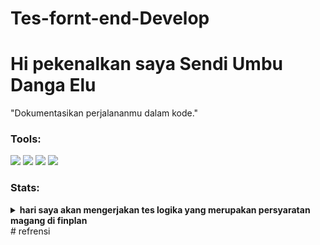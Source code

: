 # Tes-fornt-end-Develop
# Hi pekenalkan saya Sendi Umbu Danga Elu

"Dokumentasikan perjalananmu dalam kode."  

### Tools:
<p>
    <img src="https://img.shields.io/badge/OS-MacOS-blue?&logo=apple" />
    <img src="https://img.shields.io/badge/Code-Swift-blue?&logo=swift" />
    <img src="https://img.shields.io/badge/IDE-Xcode-blue?&logo=xcode" />
    <img src="https://img.shields.io/badge/Text%20Editor-Visual%20Studio%20Code-blue?&logo=visual%20studio%20code&logoColor=blue" />
   
</p>

### Stats:
<details>
 <summary><strong>hari saya akan mengerjakan tes logika yang merupakan persyaratan magang di finplan</strong></summary>
    <summary><strong>Buat fungsi dengan menampilkan bilangan cacah kelipatan 3 atau 7 sebanyak N, serta menampilkan huruf Z saat bilangan tersebut kelipatan 3 dan 7.
  Contoh :
  N = 13
  Output : 3, 6, 7, 9, 12, 14, 15, 18, Z, 24, 27, 28, 30 </strong></summary>
    - 🔭 jawaban : 
    Berikut adalah penjelasan singkat dari coding tersebut:
    1 Fungsi generate_numbers memiliki satu parameter input, yaitu N.
    2 Pada awalnya, dibuat sebuah list kosong dengan nama numbers untuk menyimpan hasil bilangan cacah.
    3 Dilakukan perulangan menggunakan for dari 1 hingga N+1.
    4 Di dalam perulangan, dilakukan pengecekan kondisi untuk setiap bilangan
    5 Jika bilangan tersebut kelipatan 3 dan 7 (habis dibagi 3 dan 7), maka 'Z' akan ditambahkan ke dalam list numbers.
    6 Jika bilangan tersebut hanya kelipatan 3 atau 7 (habis dibagi 3 atau 7), maka bilangan itu sendiri akan ditambahkan ke dalam list numbers.
    7 Setelah semua bilangan diperiksa, list numbers yang berisi bilangan cacah dan 'Z' (sesuai dengan kondisi) dikembalikan sebagai output dari fungsi.
    8 Dilakukan penggunaan fungsi dengan contoh penggunaan di mana N = 13.
    9 Output dari fungsi generate_numbers akan ditampilkan.
  <img src= "Tes Logika Front end Develop/menampilkan bilangan cacah.jpg"</br>
    <summary><strong>Buat fungsi pencarian ‘sang gajah’, ‘serigala’, ‘harimau’.
        Dengan contoh masukan dan keluaran sebagai berikut :
        Input	: Berikut adalah kisah sang gajah. Sang gajah memiliki teman serigala bernama DoeSang. Gajah sering dibela oleh serigala ketika harimau mendekati gajah.
        Output	: sang gajah - sang gajah - serigala - serigala - harimau </strong></summary>
    - 🌱 jawaban : Berikut adalah penjelasan singkat dari coding tersebut:
    Fungsi cari_kata memiliki satu parameter input, yaitu teks yang merupakan teks yang akan diperiksa,
    Pada awalnya, dibuat sebuah list kata_kunci yang berisi kata-kata kunci yang akan dicari dalam teks,
    Selanjutnya, dibuat list kosong hasil yang akan digunakan untuk menyimpan hasil pencarian kata-kata kunci,
    Dilakukan perulangan menggunakan for untuk setiap kata kunci dalam kata_kunci,
    Di dalam perulangan, dilakukan pencarian jumlah kemunculan kata kunci dalam teks menggunakan fungsi count(),
    Jika ditemukan kemunculan kata kunci, kata kunci tersebut akan ditambahkan sebanyak jumlah kemunculannya ke dalam list hasil menggunakan metode extend(),
    Setelah semua kata kunci diperiksa, list hasil diubah menjadi string dengan menggunakan metode ' - '.join(hasil), yang memisahkan setiap elemen dalam list dengan tanda "-",
    Hasil yang telah diubah menjadi string tersebut dikembalikan sebagai output dari fungsi,
    Dilakukan penggunaan fungsi dengan contoh penggunaan di mana teks adalah teks yang diberikan,
    Output dari fungsi cari_kata akan ditampilkan. 
    <img src= "Tes Logika Front end Develop/menampilkan huruf.jpg"</br>
    <summary><strong>Buatlah fungsi pengecekan kata sandi, dengan ketentuan sebagai 
        Kata sandi minimal 8 karakter
        Kata sandi maksimal 32 karakter
        Karakter awal tidak boleh angka
        Harus memiliki angka
        Harus memiliki huruf kapital dan huruf kecil </strong></summary>
    - 👯 Jawaban: Berikut adalah penjelasan singkat dari coding tersebut:
    Fungsi cek_kata_sandi memiliki satu parameter input, yaitu kata_sandi yang merupakan kata sandi yang akan diperiksa.
    Pertama, dilakukan pengecekan panjang kata sandi menggunakan len(kata_sandi). Jika panjang kata sandi kurang dari 8 karakter atau lebih dari 32 karakter, fungsi akan
    mengembalikan pesan "Kata sandi harus terdiri dari 8 hingga 32 karakter."
    Selanjutnya, dilakukan pengecekan karakter awal kata sandi menggunakan kata_sandi[0].isdigit(). Jika karakter awal adalah angka, fungsi akan mengembalikan pesan "Karakter awal tidak boleh angka."
    Dilakukan pengecekan apakah kata sandi mengandung angka menggunakan any(char.isdigit() for char in kata_sandi). Jika tidak terdapat angka dalam kata sandi, fungsi akan
    mengembalikan pesan "Kata sandi harus memiliki angka."
    Dilakukan pengecekan apakah kata sandi memiliki kombinasi huruf kapital dan huruf kecil menggunakan any(char.isupper() for char in kata_sandi) dan any(char.islower()
    for char in kata_sandi). Jika tidak terdapat huruf kapital atau huruf kecil, fungsi akan mengembalikan pesan "Kata sandi harus memiliki huruf kapital dan huruf kecil."
    Jika semua pengecekan di atas berhasil, fungsi akan mengembalikan pesan "Kata sandi valid."
    Dilakukan penggunaan fungsi dengan contoh penggunaan di mana kata_sandi1, kata_sandi2, dan kata_sandi3 adalah kata sandi yang diberikan.
    Output dari fungsi cek_kata_sandi akan ditampilkan.
   <img src= "Tes Logika Front end Develop/mengecek kata sandi.jpg"</br>
    <summary><strong>Buat fungsi pengecekan bilangan cacah terkecil yang tidak ada dari data yang diinputkan. Dengan contoh input dan output</strong></summary>
    - 🤔 jawaban: Berikut adalah penjelasan singkat dari coding tersebut:
    Fungsi cek_bilangan_terkecil memiliki satu parameter input, yaitu data yang merupakan list bilangan cacah.
    Pertama, list data diubah menjadi sebuah set menggunakan data_set = set(data). Set digunakan untuk memudahkan pencarian elemen yang ada dalam list.
    Selanjutnya, variabel i diinisialisasi dengan nilai 1.
    Dilakukan perulangan menggunakan while True untuk mencari bilangan cacah terkecil yang tidak ada dalam set data_set.
    Pada setiap iterasi, dilakukan pengecekan apakah bilangan i tidak ada dalam data_set menggunakan i not in data_set. Jika tidak ada, maka bilangan i merupakan bilangan
    cacah terkecil yang tidak ada dalam data, dan fungsi akan mengembalikan nilai i.
    Jika bilangan i ada dalam data_set, maka nilai i akan ditambahkan dengan 1 menggunakan i += 1 dan perulangan akan dilanjutkan.
    Dilakukan penggunaan fungsi dengan contoh penggunaan di mana data1, data2, dan data3 adalah list bilangan cacah yang diberikan.
    Output dari fungsi cek_bilangan_terkecil akan ditampilkan.
    <img src= "Tes Logika Front end Develop/mengecek bilangan cacah.jpg"</br>
    <summary><strong>Buat pola berikut sesuai inputan N, dengan N adalah bilangan ganjil</strong></summary>
    - 💬 Jawaban: Berikut adalah penjelasan singkat dari coding tersebut:
    Fungsi generate_pattern memiliki satu parameter input, yaitu N yang merupakan bilangan ganjil.
    Pertama, dilakukan pengecekan apakah N merupakan bilangan genap menggunakan if N % 2 == 0. Jika N adalah bilangan genap, maka fungsi akan mengembalikan pesan "Harus bilangan ganjil".
    Selanjutnya, dibuat sebuah list kosong bernama pattern yang akan menyimpan pola.
    Dilakukan perulangan dengan for i in range(N) untuk membentuk baris-baris pada pola.
    Pada setiap iterasi, dibuat sebuah variabel row yang awalnya berisi string kosong.
    Dilakukan perulangan lagi dengan for j in range(N) untuk membentuk karakter-karakter dalam satu baris pada pola.
    Pada setiap iterasi dalam perulangan j, dilakukan pengecekan apakah posisi (i, j) berada pada diagonal utama (i == j) atau diagonal sebaliknya (i == N - j - 1). Jika iya, maka karakter pada posisi tersebut adalah "X", jika tidak, maka karakternya adalah "O".
    Setelah selesai membentuk satu baris, baris tersebut ditambahkan ke dalam list pattern.
    Dilakukan penggabungan seluruh baris pada pola dengan menggunakan "\n".join(pattern) untuk menghasilkan output dalam bentuk tabel.
    Output pola yang dihasilkan akan dikembalikan oleh fungsi.
    Dilakukan penggunaan fungsi dengan contoh penggunaan di mana N1, N2, N3, dan N4 adalah bilangan ganjil yang diberikan.
    Output dari fungsi generate_pattern akan ditampilkan dalam bentuk tabel.
    <img src= "Tes Logika Front end Develop/Imputan N dengan N.jpg"</br>
</details>
# refrensi
</details>
<p>
    <a href="https://repository.unmul.ac.id/bitstream/handle/123456789/4927/Buku%20Algoritma%20dan%20Pemrograman.pdf?sequence=1" /></a>
    <a href="https://ocw.upj.ac.id/files/GBPP-TIF301-Handout-DPBO.pdf" /></a>
    <a href="https://ocw.upj.ac.id/files/GBPP-TIF301-Handout-DPBO.pdf](https://jagongoding.com/python/latihan-logika/bilangan-prima/)" /></a>
</p>

